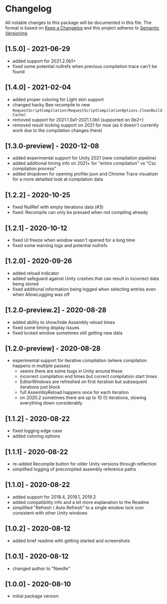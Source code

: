 # Changelog
All notable changes to this package will be documented in this file.
The format is based on [Keep a Changelog](http://keepachangelog.com/en/1.0.0/) and this project adheres to [Semantic Versioning](http://semver.org/spec/v2.0.0.html).

## [1.5.0] - 2021-06-29
- added support for 2021.2.0b1+
- fixed some potential nullrefs when previous compilation trace can't be found

## [1.4.0] - 2021-02-04
- added proper coloring for Light skin support
- changed hacky Bee recompile to new `RequestScriptCompilation(RequestScriptCompilationOptions.CleanBuildCache)`
- removed support for 2021.1.0a1–2021.1.0b1 (supported on 0b2+)
- removed result locking support on 2021 for now (as it doesn't currently work due to the compilation changes there)

## [1.3.0-preview] - 2020-12-08
- added experimental support for Unity 2021 (new compilation pipeline)
- added additional timing info on 2021+ for "entire compilation" vs "Csc compilation process"
- added dropdown for opening profiler.json and Chrome Trace visualizer for a more detailled look at compilation data

## [1.2.2] - 2020-10-25
- fixed NullRef with empty iterations data (#3)
- fixed: Recompile can only be pressed when not compiling already

## [1.2.1] - 2020-10-12
- fixed UI freeze when window wasn't opened for a long time
- fixed some warning logs and potential nullrefs

## [1.2.0] - 2020-09-26
- added reload indicator
- added safeguard against Unity crashes that can result in incorrect data being stored
- fixed additional information being logged when selecting entries even when AllowLogging was off

## [1.2.0-preview.2] - 2020-08-28
- added ability to show/hide Assembly reload times
- fixed some timing display issues
- fixed locked window sometimes still getting new data

## [1.2.0-preview] - 2020-08-28
- experimental support for iterative compilation (where compilation happens in multiple passes)
  - seems there are some bugs in Unity around these
  - incorrect compilation end times but correct compilation start times
  - EditorWindows are refreshed on first iteration but subsequent iterations just block
  - full AssemblyReload happens once for each iteration
  - on 2020.2 sometimes there are up to 10 (!) iterations, slowing everything down considerably

## [1.1.2] - 2020-08-22
- fixed logging edge case
- added coloring options

## [1.1.1] - 2020-08-22
- re-added Recompile button for older Unity versions through reflection
- simplified logging of precompiled assembly reference paths

## [1.1.0] - 2020-08-22
- added support for 2018.4, 2019.1, 2019.2
- added compatibility info and a bit more explanation to the Readme
- simplified "Refresh / Auto Refresh" to a single window lock icon consistent with other Unity windows

## [1.0.2] - 2020-08-12
- added brief readme with getting started and screenshots

## [1.0.1] - 2020-08-12
- changed author to "Needle"

## [1.0.0] - 2020-08-10
- initial package version